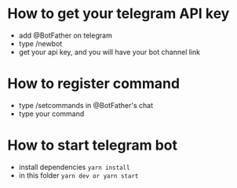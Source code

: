 # How to get your telegram API key

- add @BotFather on telegram
- type /newbot
- get your api key, and you will have your bot channel link

# How to register command

- type /setcommands in @BotFather's chat
- type your command

# How to start telegram bot

- install dependencies `yarn install`
- in this folder `yarn dev or yarn start`
